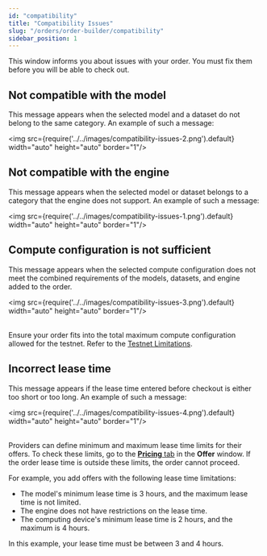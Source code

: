 ```yaml
---
id: "compatibility"
title: "Compatibility Issues"
slug: "/orders/order-builder/compatibility"
sidebar_position: 1
---
```


This window informs you about issues with your order. You must fix them before you will be able to check out.

## Not compatible with the model

This message appears when the selected model and a dataset do not belong to the same category. An example of such a message:

<img src={require('../../images/compatibility-issues-2.png').default} width="auto" height="auto" border="1"/>
<br/>

## Not compatible with the engine

This message appears when the selected model or dataset belongs to a category that the engine does not support. An example of such a message:

<img src={require('../../images/compatibility-issues-1.png').default} width="auto" height="auto" border="1"/>
<br/>

## Compute configuration is not sufficient

This message appears when the selected compute configuration does not meet the combined requirements of the models, datasets, and engine added to the order.

<img src={require('../../images/compatibility-issues-3.png').default} width="auto" height="auto" border="1"/>
<br/>
<br/>

Ensure your order fits into the total maximum compute configuration allowed for the testnet. Refer to the [Testnet Limitations](/marketplace/limitations).

## Incorrect lease time

This message appears if the lease time entered before checkout is either too short or too long. An example of such a message:

<img src={require('../../images/compatibility-issues-4.png').default} width="auto" height="auto" border="1"/>
<br/>
<br/>

Providers can define minimum and maximum lease time limits for their offers. To check these limits, go to the [**Pricing** tab](/marketplace/marketplace/offer#pricing-tab) in the **Offer** window. If the order lease time is outside these limits, the order cannot proceed.

For example, you add offers with the following lease time limitations:

- The model's minimum lease time is 3 hours, and the maximum lease time is not limited.
- The engine does not have restrictions on the lease time.
- The computing device's minimum lease time is 2 hours, and the maximum is 4 hours.

In this example, your lease time must be between 3 and 4 hours.